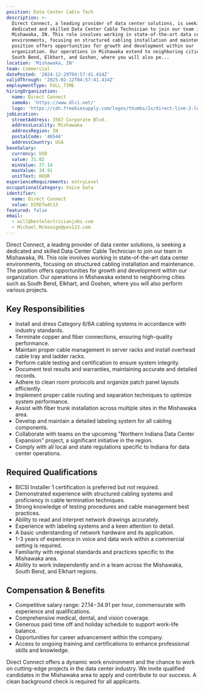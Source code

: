 ```yaml
---
position: Data Center Cable Tech
description: >-
  Direct Connect, a leading provider of data center solutions, is seeking a
  dedicated and skilled Data Center Cable Technician to join our team in
  Mishawaka, IN. This role involves working in state-of-the-art data center
  environments, focusing on structured cabling installation and maintenance. The
  position offers opportunities for growth and development within our
  organization. Our operations in Mishawaka extend to neighboring cities such as
  South Bend, Elkhart, and Goshen, where you will also pe...
location: 'Mishawaka, IN'
team: Commercial
datePosted: '2024-12-29T04:57:41.414Z'
validThrough: '2025-02-12T04:57:41.414Z'
employmentType: FULL_TIME
hiringOrganization:
  name: Direct Connect
  sameAs: 'https://www.dlci.net/'
  logo: 'https://cdn.freebiesupply.com/logos/thumbs/2x/direct-line-2-logo.png'
jobLocation:
  streetAddress: 3567 Corporate Blvd.
  addressLocality: Mishawaka
  addressRegion: IN
  postalCode: '46544'
  addressCountry: USA
baseSalary:
  currency: USD
  value: 31.02
  minValue: 27.14
  maxValue: 34.91
  unitText: HOUR
experienceRequirements: entryLevel
occupationalCategory: Voice Data
identifier:
  name: Direct Connect
  value: DIREfw4t13
featured: false
email:
  - will@bestelectricianjobs.com
  - Michael.Mckeaige@pes123.com
---
```




Direct Connect, a leading provider of data center solutions, is seeking a dedicated and skilled Data Center Cable Technician to join our team in Mishawaka, IN. This role involves working in state-of-the-art data center environments, focusing on structured cabling installation and maintenance. The position offers opportunities for growth and development within our organization. Our operations in Mishawaka extend to neighboring cities such as South Bend, Elkhart, and Goshen, where you will also perform various projects.

## Key Responsibilities

- Install and dress Category 6/6A cabling systems in accordance with industry standards.
- Terminate copper and fiber connections, ensuring high-quality performance.
- Maintain proper cable management in server racks and install overhead cable tray and ladder racks.
- Perform cable testing and certification to ensure system integrity.
- Document test results and warranties, maintaining accurate and detailed records.
- Adhere to clean room protocols and organize patch panel layouts efficiently.
- Implement proper cable routing and separation techniques to optimize system performance.
- Assist with fiber trunk installation across multiple sites in the Mishawaka area.
- Develop and maintain a detailed labeling system for all cabling components.
- Collaborate with teams on the upcoming "Northern Indiana Data Center Expansion" project, a significant initiative in the region.
- Comply with all local and state regulations specific to Indiana for data center operations.

## Required Qualifications

- BICSI Installer 1 certification is preferred but not required.
- Demonstrated experience with structured cabling systems and proficiency in cable termination techniques.
- Strong knowledge of testing procedures and cable management best practices.
- Ability to read and interpret network drawings accurately.
- Experience with labeling systems and a keen attention to detail.
- A basic understanding of network hardware and its application.
- 1-3 years of experience in voice and data work within a commercial setting is required.
- Familiarity with regional standards and practices specific to the Mishawaka area.
- Ability to work independently and in a team across the Mishawaka, South Bend, and Elkhart regions.

## Compensation & Benefits

- Competitive salary range: $27.14-$34.91 per hour, commensurate with experience and qualifications.
- Comprehensive medical, dental, and vision coverage.
- Generous paid time off and holiday schedule to support work-life balance.
- Opportunities for career advancement within the company.
- Access to ongoing training and certifications to enhance professional skills and knowledge.

Direct Connect offers a dynamic work environment and the chance to work on cutting-edge projects in the data center industry. We invite qualified candidates in the Mishawaka area to apply and contribute to our success. A clean background check is required for all applicants.
